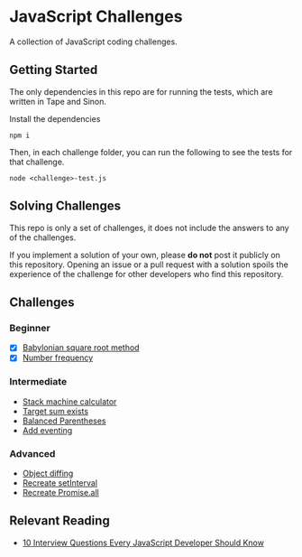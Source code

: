 # JavaScript Challenges

A collection of JavaScript coding challenges.

## Getting Started

The only dependencies in this repo are for running the tests, which are written
in Tape and Sinon.

Install the dependencies

```
npm i
```

Then, in each challenge folder, you can run the following to see the tests for
that challenge.

```
node <challenge>-test.js
```

## Solving Challenges

This repo is only a set of challenges, it does not include the answers to any of
the challenges.

If you implement a solution of your own, please **do not** post it publicly on
this repository. Opening an issue or a pull request with a solution spoils the
experience of the challenge for other developers who find this repository.

## Challenges

### Beginner

- [x] [Babylonian square root method](/babylonian-method/)
- [x] [Number frequency](/number-frequency/)

### Intermediate

- [Stack machine calculator](/stack-machine-calculator/)
- [Target sum exists](/target-sum-exists/)
- [Balanced Parentheses](/balanced-parens/)
- [Add eventing](/add-eventing/)

### Advanced

- [Object diffing](/object-diff/)
- [Recreate setInterval](/setinterval/)
- [Recreate Promise.all](/promise-dot-all/)

## Relevant Reading

- [10 Interview Questions Every JavaScript Developer Should Know][js interview questions article]

[js interview questions article]: https://medium.com/javascript-scene/10-interview-questions-every-javascript-developer-should-know-6fa6bdf5ad95
